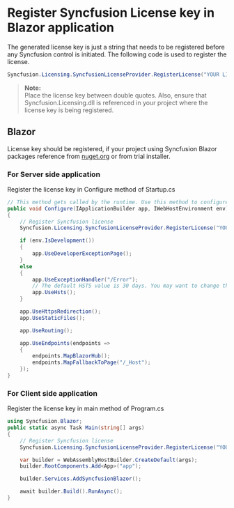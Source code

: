 # Register Syncfusion License key in Blazor application

The generated license key is just a string that needs to be registered before any Syncfusion control is initiated. The following code is used to register the license.

```csharp
Syncfusion.Licensing.SyncfusionLicenseProvider.RegisterLicense("YOUR LICENSE KEY");
```

> **Note:** <br />
Place the license key between double quotes. Also, ensure that Syncfusion.Licensing.dll is referenced in your project where the license key is being registered.

## Blazor

License key should be registered, if your project using Syncfusion Blazor packages reference from [nuget.org](https://www.nuget.org/packages?q=syncfusion)  or from trial installer.

### For Server side application

Register the license key in Configure method of Startup.cs

```csharp
// This method gets called by the runtime. Use this method to configure the HTTP request pipeline.
public void Configure(IApplicationBuilder app, IWebHostEnvironment env)
{
    // Register Syncfusion license
    Syncfusion.Licensing.SyncfusionLicenseProvider.RegisterLicense("YOUR LICENSE KEY");

    if (env.IsDevelopment())
    {
        app.UseDeveloperExceptionPage();
    }
    else
    {
        app.UseExceptionHandler("/Error");
        // The default HSTS value is 30 days. You may want to change this for production scenarios, see https://aka.ms/aspnetcore-hsts.
        app.UseHsts();
    }

    app.UseHttpsRedirection();
    app.UseStaticFiles();

    app.UseRouting();

    app.UseEndpoints(endpoints =>
    {
        endpoints.MapBlazorHub();
        endpoints.MapFallbackToPage("/_Host");
    });
}
```

### For Client side application

Register the license key in main method of Program.cs

```csharp
using Syncfusion.Blazor;
public static async Task Main(string[] args)
{
    // Register Syncfusion license
    Syncfusion.Licensing.SyncfusionLicenseProvider.RegisterLicense("YOUR LICENSE KEY");

    var builder = WebAssemblyHostBuilder.CreateDefault(args);
    builder.RootComponents.Add<App>("app");

    builder.Services.AddSyncfusionBlazor();

    await builder.Build().RunAsync();
}
```